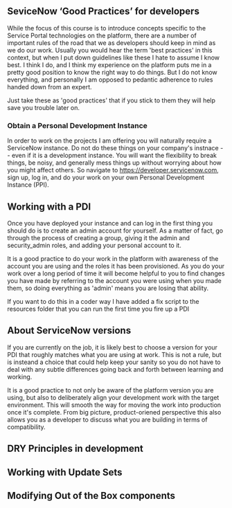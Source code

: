 ## SeviceNow ‘Good Practices’ for developers

While the focus of this course is to introduce concepts specific to the Service Portal technologies on the platform, there are a number of important rules of the road that we as developers should keep in mind as we do our work. Usually you would hear the term 'best practices' in this context, but when I put down guidelines like these I hate to assume I know best. I think I do, and I think my experience on the platform puts me in a pretty good position to know the right way to do things. But I do not know everything, and personally I am opposed to pedantic adherence to rules handed down from an expert.

Just take these as 'good practices' that if you stick to them they will help save you trouble later on.

### Obtain a Personal Development Instance

In order to work on the projects I am offering you will naturally require a ServiceNow instance. Do not do these things on your company's instnace -- even if it is a development instance. You will want the flexibility to break things, be noisy, and generally mess things up without worrying about how you might affect others. So navigate to https://developer.servicenow.com, sign up, log in, and do your work on your own Personal Development Instance (PPI).

## Working with a PDI

Once you have deployed your instance and can log in the first thing you should do is to create an admin account for yourself. As a matter of fact, go through the process of creating a group, giving it the admin and security_admin roles, and adding your personal account to it.

It is a good practice to do your work in the platform with awareness of the account you are using and the roles it has been provisioned. As you do your work over a long period of time it will become helpful to you to find changes you have made by referring to the account you were using when you made them, so doing everything as 'admin' means you are losing that ability.

If you want to do this in a coder way I have added a fix script to the resources folder that you can run the first time you fire up a PDI 

## About ServiceNow versions

If you are currently on the job, it is likely best to choose a version for your PDI that roughly matches what you are using at work. This is not a rule, but is insteand a choice that could help keep your sanity so you do not have to deal with any subtle differences going back and forth between learning and working.

It is a good practice to not only be aware of the platform version you are using, but also to deliberately align your development work with the target environment. This will smooth the way for moving the work into production once it's complete. From big picture, product-oriened perspective this also allows you as a developer to discuss what you are building in terms of compatibility. 

## DRY Principles in development

## Working with Update Sets

## Modifying Out of the Box components

